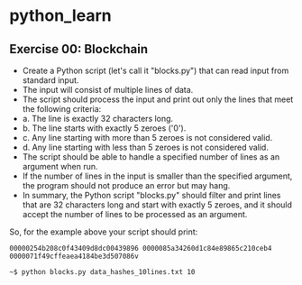 # python_learn

## Exercise 00: Blockchain

- Create a Python script (let's call it "blocks.py") that can read input from standard input.
- The input will consist of multiple lines of data.
- The script should process the input and print out only the lines that meet the following criteria:
- a. The line is exactly 32 characters long.
- b. The line starts with exactly 5 zeroes ('0').
- c. Any line starting with more than 5 zeroes is not considered valid.
- d. Any line starting with less than 5 zeroes is not considered valid.
- The script should be able to handle a specified number of lines as an argument when run.
- If the number of lines in the input is smaller than the specified argument, the program should not produce an error but may hang.
- In summary, the Python script "blocks.py" should filter and print lines that are 32 characters long and start with exactly 5 zeroes, and it should accept the number of lines to be processed as an argument.

So, for the example above your script should print:

`` 00000254b208c0f43409d8dc00439896
0000085a34260d1c84e89865c210ceb4
0000071f49cffeaea4184be3d507086v ``

`` ~$ python blocks.py data_hashes_10lines.txt 10 ``